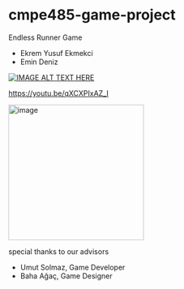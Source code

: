 # cmpe485-game-project
Endless Runner Game

- Ekrem Yusuf Ekmekci
- Emin Deniz

[![IMAGE ALT TEXT HERE](https://img.youtube.com/vi/qXCXPIxAZ_I/0.jpg)](https://www.youtube.com/watch?v=qXCXPIxAZ_I)

https://youtu.be/qXCXPIxAZ_I


<img width="267" alt="image" src="https://user-images.githubusercontent.com/44745432/172017172-1376a8bc-a01c-48c6-be29-b61e0ab7b80c.png">







special thanks to our advisors
- Umut Solmaz, Game Developer
- Baha Ağaç, Game Designer
